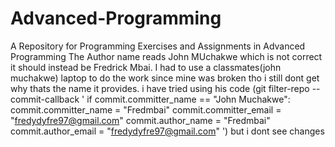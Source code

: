 # Advanced-Programming
A Repository for Programming Exercises and Assignments in Advanced Programming 
The Author name reads John MUchakwe which is not correct it should instead be Fredrick Mbai. I had to use a classmates(john muchakwe) laptop to do the work since mine was broken tho i still dont get why thats the name it provides. i have tried using his code (git filter-repo --commit-callback '
if commit.committer_name == "John Muchakwe":
    commit.committer_name = "Fredmbai"
    commit.committer_email = "fredydyfre97@gmail.com"
    commit.author_name = "Fredmbai"
    commit.author_email = "fredydyfre97@gmail.com"
') but i dont see changes
